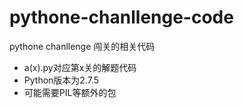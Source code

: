 pythone-chanllenge-code
=======================

pythone chanllenge 闯关的相关代码

* a(x).py对应第x关的解题代码
* Python版本为2.7.5
* 可能需要PIL等额外的包
